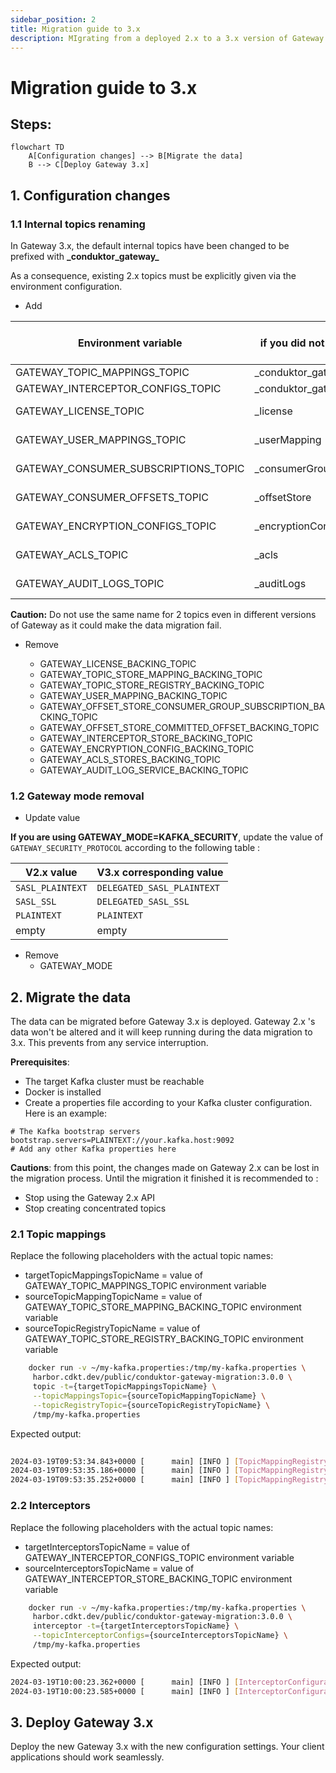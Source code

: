 ```yaml
---
sidebar_position: 2
title: Migration guide to 3.x
description: MIgrating from a deployed 2.x to a 3.x version of Gateway
---
```

# Migration guide to 3.x

## Steps: 

```mermaid
flowchart TD
    A[Configuration changes] --> B[Migrate the data]
    B --> C[Deploy Gateway 3.x]
```


## 1. Configuration changes

### 1.1 Internal topics renaming

In Gateway 3.x, the default internal topics have been changed to be prefixed with **\_conduktor_gateway_** 

As a consequence, existing 2.x topics must be explicitly given via the environment configuration.


* Add

| Environment variable               | Value to set <br/> if you did not customize topic names in 2.x | Value to set <br/> if you customized topic names in 2.x                        |
|------------------------------------|----------------------------------------------------------------|--------------------------------------------------------------------------------|
| GATEWAY_TOPIC_MAPPINGS_TOPIC       | _conduktor_gateway_topicmappings                               | N/A                                                                            |
| GATEWAY_INTERCEPTOR_CONFIGS_TOPIC  | _conduktor_gateway_interceptor_configs                         | N/A                                                                            |
| GATEWAY_LICENSE_TOPIC              | _license                                                       | Value of former <br/>GATEWAY_LICENSE_BACKING_TOPIC                             |
| GATEWAY_USER_MAPPINGS_TOPIC        | _userMapping                                                   | Value of former <br/>GATEWAY_USER_MAPPING_BACKING_TOPIC                        |
| GATEWAY_CONSUMER_SUBSCRIPTIONS_TOPIC| _consumerGroupSubscriptionBackingTopic                         | Value of former  <br/>GATEWAY_OFFSET_STORE_CONSUMER_GROUP_SUBSCRIPTION_BACKING_TOPIC |
| GATEWAY_CONSUMER_OFFSETS_TOPIC      | _offsetStore                                                   | Value of former  <br/>GATEWAY_OFFSET_STORE_COMMITTED_OFFSET_BACKING_TOPIC      |
| GATEWAY_ENCRYPTION_CONFIGS_TOPIC    | _encryptionConfig                                              | Value of former <br/>GATEWAY_ENCRYPTION_CONFIG_BACKING_TOPIC                   |
| GATEWAY_ACLS_TOPIC                  | _acls                                                          | Value of former <br/>GATEWAY_ACLS_STORES_BACKING_TOPIC                         |
| GATEWAY_AUDIT_LOGS_TOPIC            | _auditLogs                                                     | Value of former <br/>GATEWAY_AUDIT_LOG_SERVICE_BACKING_TOPIC                   |



__Caution:__ 
Do not use the same name for 2 topics even in different versions of Gateway as it could make the data migration fail.

* Remove

    * GATEWAY_LICENSE_BACKING_TOPIC                                                          
    * GATEWAY_TOPIC_STORE_MAPPING_BACKING_TOPIC
    * GATEWAY_TOPIC_STORE_REGISTRY_BACKING_TOPIC 
    * GATEWAY_USER_MAPPING_BACKING_TOPIC                                                     
    * GATEWAY_OFFSET_STORE_CONSUMER_GROUP_SUBSCRIPTION_BACKING_TOPIC                         
    * GATEWAY_OFFSET_STORE_COMMITTED_OFFSET_BACKING_TOPIC                                    
    * GATEWAY_INTERCEPTOR_STORE_BACKING_TOPIC                                                
    * GATEWAY_ENCRYPTION_CONFIG_BACKING_TOPIC                                                
    * GATEWAY_ACLS_STORES_BACKING_TOPIC                                                      
    * GATEWAY_AUDIT_LOG_SERVICE_BACKING_TOPIC                                                


### 1.2 Gateway mode removal

* Update value

__If you are using GATEWAY_MODE=KAFKA_SECURITY__, update the value of `GATEWAY_SECURITY_PROTOCOL` according to the following table :

| V2.x value       | V3.x corresponding value   |
|------------------|----------------------------|
| `SASL_PLAINTEXT` | `DELEGATED_SASL_PLAINTEXT` |
| `SASL_SSL`       | `DELEGATED_SASL_SSL`       |
| `PLAINTEXT`      | `PLAINTEXT`                |
| empty            | empty                      |

* Remove
   * GATEWAY_MODE

## 2. Migrate the data

The data can be migrated before Gateway 3.x is deployed. Gateway 2.x 's data won't be altered and it will keep running during the data migration to 3.x.
This prevents from any service interruption.

__Prerequisites__:
- The target Kafka cluster must be reachable
- Docker is installed
- Create a properties file according to your Kafka cluster configuration. Here is an example:

```properties
# The Kafka bootstrap servers
bootstrap.servers=PLAINTEXT://your.kafka.host:9092
# Add any other Kafka properties here
```


__Cautions__: from this point, the changes made on Gateway 2.x can be lost in the migration process. Until the migration it finished it is recommended to :
* Stop using the Gateway 2.x API
* Stop creating concentrated topics

### 2.1 Topic mappings

Replace the following placeholders with the actual topic names:
* targetTopicMappingsTopicName = value of GATEWAY_TOPIC_MAPPINGS_TOPIC environment variable
* sourceTopicMappingTopicName = value of GATEWAY_TOPIC_STORE_MAPPING_BACKING_TOPIC environment variable
* sourceTopicRegistryTopicName = value of GATEWAY_TOPIC_STORE_REGISTRY_BACKING_TOPIC environment variable

```bash
    docker run -v ~/my-kafka.properties:/tmp/my-kafka.properties \
     harbor.cdkt.dev/public/conduktor-gateway-migration:3.0.0 \
     topic -t={targetTopicMappingsTopicName} \
     --topicMappingsTopic={sourceTopicMappingTopicName} \
     --topicRegistryTopic={sourceTopicRegistryTopicName} \
     /tmp/my-kafka.properties
```

Expected output:
```bash
  
2024-03-19T09:53:34.843+0000 [      main] [INFO ] [TopicMappingRegistryCommand:83] - Loading topic mapping from source topic _topicMappings
2024-03-19T09:53:35.186+0000 [      main] [INFO ] [TopicMappingRegistryCommand:85] - Loading topic registry from source topic _topicRegistry
2024-03-19T09:53:35.252+0000 [      main] [INFO ] [TopicMappingRegistryCommand:90] - Insert in target topic _logicalTopicMappings new configurations
```

### 2.2 Interceptors

Replace the following placeholders with the actual topic names:
* targetInterceptorsTopicName = value of GATEWAY_INTERCEPTOR_CONFIGS_TOPIC environment variable
* sourceInterceptorsTopicName = value of GATEWAY_INTERCEPTOR_STORE_BACKING_TOPIC environment variable
 
```bash
    docker run -v ~/my-kafka.properties:/tmp/my-kafka.properties \
     harbor.cdkt.dev/public/conduktor-gateway-migration:3.0.0 \
     interceptor -t={targetInterceptorsTopicName} \
     --topicInterceptorConfigs={sourceInterceptorsTopicName} \
     /tmp/my-kafka.properties
```

Expected output:
```bash
2024-03-19T10:00:23.362+0000 [      main] [INFO ] [InterceptorConfigurationCommand:56] - Loading topic mapping from source topic _interceptorConfigs
2024-03-19T10:00:23.585+0000 [      main] [INFO ] [InterceptorConfigurationCommand:61] - Insert in target topic _conduktor_gateway_interceptor_configs new configurations
```

## 3. Deploy Gateway 3.x

Deploy the new Gateway 3.x with the new configuration settings.
Your client applications should work seamlessly.


